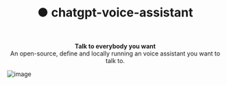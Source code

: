 
<h1 align="center">● chatgpt-voice-assistant</h1>

<p align="center">
    <br>
    <br>
    <b>Talk to everybody you want</b><br>
    An open-source, define and locally running an voice assistant you want to talk to.<br>
</p>

![image](https://github.com/sytpb/chatgpt-voice-assistant/assets/12178686/d9378a03-979b-4be1-b072-e595c0b6036d)

